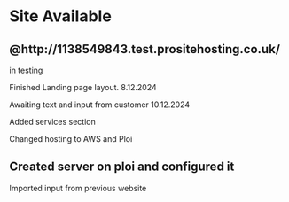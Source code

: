 <h1>Site Available </h1>
<h2>@http://1138549843.test.prositehosting.co.uk/</h2>
<p>in testing</p>
<p>Finished Landing page layout. 8.12.2024</p>
<p>Awaiting text and input from customer 10.12.2024</p>
<p>Added services section </p>
<p>Changed hosting to AWS and Ploi</p>
<h2>Created server on ploi and configured it</h2>
<p>Imported input from previous website</p>
